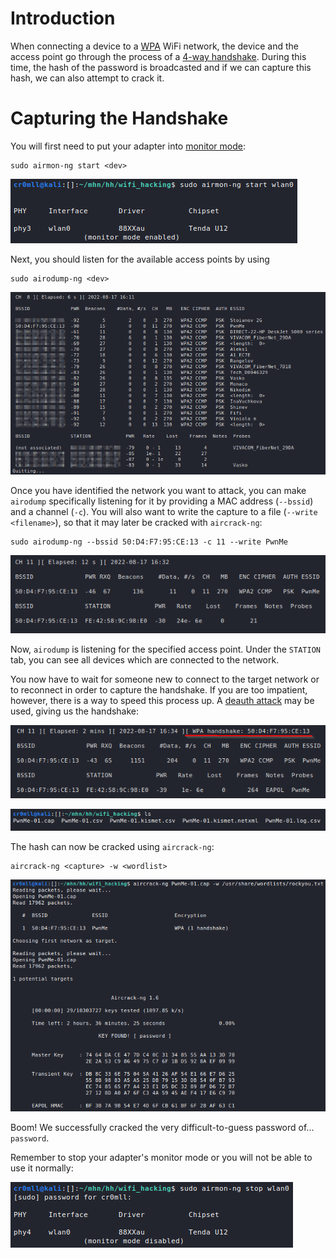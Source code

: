# Introduction
When connecting a device to a [WPA](../../Networking/Protocols/WLAN%20(802.11)/WiFi%20Protected%20Access%20(WPA).md) WiFi network, the device and the access point go through the process of a [4-way handshake](../../Networking/Protocols/WLAN%20(802.11)/Authentication%20&%20Association.md). During this time, the hash of the password is broadcasted and if we can capture this hash, we can also attempt to crack it.

# Capturing the Handshake
You will first need to put your adapter into [monitor mode](README.md):
```
sudo airmon-ng start <dev>
```

![](Resources/Images/WIFI_airmon_start.png)

Next, you should listen for the available access points by using
```
sudo airodump-ng <dev>
```

![](Resources/Images/WIFI_airodump_monitor_all.png)

Once you have identified the network you want to attack, you can make `airodump` specifically listening for it by providing a MAC address (`--bssid`) and a channel (`-c`). You will also want to write the capture to a file (`--write <filename>`), so that it may later be cracked with `aircrack-ng`:
```
sudo airodump-ng --bssid 50:D4:F7:95:CE:13 -c 11 --write PwnMe
```

![](Resources/Images/WIFI_airodump_monitor_single.png)

Now, `airodump` is listening for the specified access point. Under the `STATION` tab, you can see all devices which are connected to the network. 

You now have to wait for someone new to connect to the target network or to reconnect in order to capture the handshake. If you are too impatient, however, there is a way to speed this process up. A [deauth attack](Deauth%20Attack.md) may be used, giving us the handshake:

![](Resources/Images/WIFI_handshake_captured.png)

![](Resources/Images/WIFI_airodump_list_capture_files.png)

The hash can now be cracked using `aircrack-ng`:
```
aircrack-ng <capture> -w <wordlist>
```

![](Resources/Images/WIFI_aircrack.png)

Boom! We successfully cracked the very difficult-to-guess password of... `password`.

Remember to stop your adapter's monitor mode or you will not be able to use it normally:

![](Resources/Images/WIFI_airmon_stop.png)

